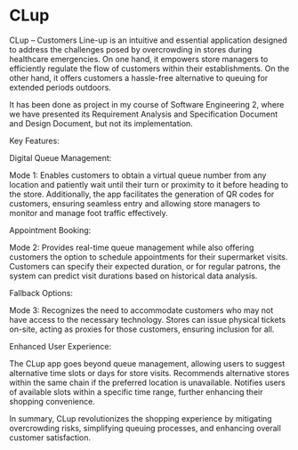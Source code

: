 # CLup
CLup – Customers Line-up is an intuitive and essential application designed to address the challenges posed by overcrowding in stores during healthcare emergencies. On one hand, it empowers store managers to efficiently regulate the flow of customers within their establishments. On the other hand, it offers customers a hassle-free alternative to queuing for extended periods outdoors.

It has been done as project in my course of Software Engineering 2, where we have presented its Requirement Analysis and Specification Document and Design Document, but not its implementation.

Key Features:

Digital Queue Management:

Mode 1: Enables customers to obtain a virtual queue number from any location and patiently wait until their turn or proximity to it before heading to the store.
Additionally, the app facilitates the generation of QR codes for customers, ensuring seamless entry and allowing store managers to monitor and manage foot traffic effectively.

Appointment Booking:

Mode 2: Provides real-time queue management while also offering customers the option to schedule appointments for their supermarket visits. Customers can specify their expected duration, or for regular patrons, the system can predict visit durations based on historical data analysis.

Fallback Options:

Mode 3: Recognizes the need to accommodate customers who may not have access to the necessary technology. Stores can issue physical tickets on-site, acting as proxies for those customers, ensuring inclusion for all.

Enhanced User Experience:

The CLup app goes beyond queue management, allowing users to suggest alternative time slots or days for store visits.
Recommends alternative stores within the same chain if the preferred location is unavailable.
Notifies users of available slots within a specific time range, further enhancing their shopping convenience.

In summary, CLup revolutionizes the shopping experience by mitigating overcrowding risks, simplifying queuing processes, and enhancing overall customer satisfaction.
